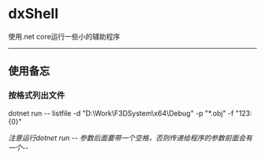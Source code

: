 # dxShell
使用.net core运行一些小的辅助程序

----
## 使用备忘
### 按格式列出文件
dotnet run -- listfile -d "D:\Work\F3DSystem\x64\Debug" -p "*.obj" -f "123:{0}"

*注意运行dotnet run -- 参数后面要带一个空格，否则传递给程序的参数前面会有一个--*